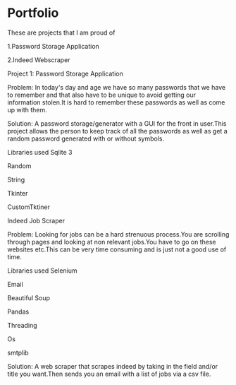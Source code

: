 # Portfolio
These are projects that I am proud of 

1.Password Storage Application 

2.Indeed Webscraper






Project 1: Password Storage Application 


Problem: In today's day and age we have so many passwords that we have to remember and that also have to be unique to avoid getting our information stolen.It is hard to remember these passwords as well as come up with them.



Solution: A password storage/generator with a GUI for the front in user.This project allows the person to keep track of all the passwords as well as get a random password generated with or without symbols.



Libraries used
Sqlite 3

Random 

String 

Tkinter 

CustomTktiner





 Indeed Job Scraper


Problem: Looking for jobs can be a hard strenuous process.You are scrolling through pages and looking at non relevant jobs.You have to go on these websites etc.This can be very time consuming and is just not a good use of time.


Libraries used 
Selenium 

Email 

Beautiful Soup 

Pandas 

Threading 

Os 

smtplib

Solution: A web scraper that scrapes indeed by taking in the field and/or title you want.Then sends you an email with a list of jobs via a csv file.

